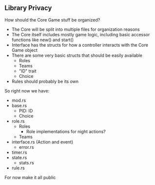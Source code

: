 
## Library Privacy

How should the Core Game stuff be organized?

- The Core will be split into multiple files for organization reasons
- The Core itself includes mostly game logic, including basic accessor functions like new() and start()
- Interface has the structs for how a controller interacts with the Core Game object
- There are some very basic structs that should be easily available
	- Roles
	- Teams
	- "ID" trait
	- Choice
- Rules should probably be its own

So right now we have:
- mod.rs
- base.rs
	- PID: ID
	- Choice
- role.rs
	- Roles
		- Role implementations for night actions?
	- Teams
- interface.rs (Action and event)
	- error.rs
- timer.rs
- state.rs
	- stats.rs
- rule.rs

For now make it all public